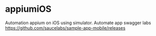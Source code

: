 # appiumiOS
Automation appium on iOS using simulator. Automate app swagger labs https://github.com/saucelabs/sample-app-mobile/releases
